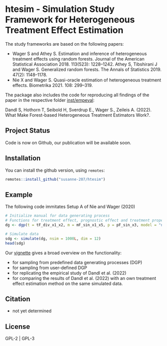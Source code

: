 # htesim - Simulation Study Framework for Heterogeneous Treatment Effect Estimation 

The study frameworks are based on the following papers: 

* Wager S and Athey S. Estimation and inference of heterogeneous treatment effects using random
forests. Journal of the American Statistical Association 2018. 113(523): 1228–1242.
Athey S, Tibshirani J and Wager S. Generalized random forests. The Annals of Statistics 2019.
47(2): 1148–1178.
* Nie X and Wager S. Quasi-oracle estimation of heterogeneous treatment effects. Biometrika 2021.
108: 299–319.

The package also includes the code for reproducing all findings of the paper in the respective folder [inst/empeval](https://github.com/dandls/htesim/tree/master/inst/empeval): 

Dandl S, Hothorn T, Seibold H, Sverdrup E., Wager S., Zeileis A. (2022). What Make Forest-based Heterogeneous Treatment
Estimators Work?. 


## Project Status

Code is now on Github, our publication will be available soon. 

## Installation

You can install the github version, using `remotes`:

```r
remotes::install_github("susanne-207/htesim")
```

## Example 
The following code immitates Setup A of Nie and Wager (2020)  
```r 
# Initialize manual for data generating process
# Functions for treatment effect, prognostic effect and treatment propensity 
dg <- dgp(t = tF_div_x1_x2, m = mF_sin_x1_x5, p = pF_sin_x3, model = "normal", xmodel = "unif")

# Simulate data 
sdg <- simulate(dg, nsim = 1000L, dim = 12) 
head(sdg) 
```

Our [vignette](https://github.com/dandls/htesim/tree/master/vignettes) gives a broad overview on the functionality: 
- for sampling from predefined data generating processes (DGP)
- for sampling from user-defined DGP
- for replicating the empirical study of Dandl et al. (2022) 
- for comparing the results of Dandl et al. (2022) with an own treatment effect estimation method on the same simulated data.

## Citation

* not yet determined 

## License

GPL-2 | GPL-3
